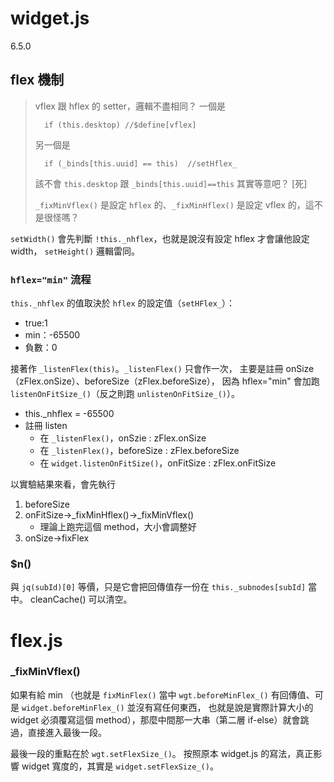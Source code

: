 widget.js
=========
6.5.0

flex 機制
---------
> vflex 跟 hflex 的 setter，邏輯不盡相同？ 一個是
>
>		if (this.desktop) //$define[vflex]
> 另一個是
>
> 		if (_binds[this.uuid] == this)  //setHflex_
> 該不會 `this.desktop` 跟 `_binds[this.uuid]==this` 其實等意吧？ [死]
>
> `_fixMinVflex()` 是設定 `hflex` 的、`_fixMinHflex()` 是設定 vflex 的，這不是很怪嗎？

`setWidth()` 會先判斷 `!this._nhflex`，也就是說沒有設定 hflex 才會讓他設定 width，
`setHeight()` 邏輯雷同。

### `hflex="min"` 流程 ###
`this._nhflex` 的值取決於 `hflex` 的設定值（`setHFlex_`）：

*	true:1
*	min：-65500
*	負數：0

接著作 `_listenFlex(this)`。`_listenFlex()` 只會作一次，
主要是註冊 onSize（zFlex.onSize）、beforeSize（zFlex.beforeSize），
因為 hflex="min" 會加跑 `listenOnFitSize_()`（反之則跑 `unlistenOnFitSize_()`）。

* this._nhflex = -65500
* 註冊 listen
	* 在 `_listenFlex()`，onSzie : zFlex.onSize
	* 在 `_listenFlex()`，beforeSize : zFlex.beforeSize
	* 在 `widget.listenOnFitSize()`，onFitSize : zFlex.onFitSize

以實驗結果來看，會先執行

1. beforeSize
1. onFitSize→_fixMinHflex()→_fixMinVflex()
	* 理論上跑完這個 method，大小會調整好
1. onSize→fixFlex

### $n() ###
與 `jq(subId)[0]` 等價，只是它會把回傳值存一份在 `this._subnodes[subId]` 當中。
cleanCache() 可以清空。

flex.js
=======
### _fixMinVflex() ###
如果有給 min
（也就是 `fixMinFlex()` 當中 `wgt.beforeMinFlex_()` 有回傳值、可是 `widget.beforeMinFlex_()` 並沒有寫任何東西，
也就是說是實際計算大小的 widget 必須覆寫這個 method），那麼中間那一大串（第二層 if-else）就會跳過，直接進入最後一段。

最後一段的重點在於 `wgt.setFlexSize_()`。
按照原本 widget.js 的寫法，真正影響 widget 寬度的，其實是 `widget.setFlexSize_()`。